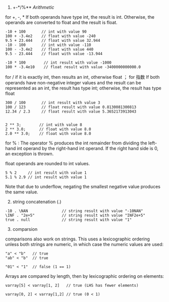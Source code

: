 1. +-*/%**   *Arithmetic*

for +, -, *
If both operands have type int, the result is int. Otherwise, the operands are converted to float and the result is float.
```
-10 + 100       // int with value 90
100 + -3.4e2    // float with value -240
9.5 + 23.444    // float with value 32.944
-10 - 100       // int with value -110
100 - -3.4e2    // float with value 440
9.5 - 23.444    // float with value -13.944

-10 * 100        // int result with value -1000
100 * -3.4e10    // float result with value -3400000000000.0
```
for / if it is exactly int, then results an int, otherwise float   ； for 指数  If both operands have non-negative integer values and the result can be represented as an int, the result has type int; otherwise, the result has type float
```
300 / 100       // int result with value 3
100 / 123       // float result with value 0.8130081300813
12.34 / 2.3     // float result with value 5.3652173913043


2 ** 3;        // int with value 8
2 ** 3.0;      // float with value 8.0
2.0 ** 3.0;    // float with value 8.0
```

for % : The operator % produces the int remainder from dividing the left-hand int operand by the right-hand int operand. If the right hand side is 0, an exception is thrown.

float operands are rounded to int values.

```
5 % 2     // int result with value 1
5.1 % 2.9 // int result with value 1
```

Note that due to underflow, negating the smallest negative value produces the same value.

2. string concatenation  (.)
```
-10 . \NAN               // string result with value "-10NAN"
\INF . "2e+5"            // string result with value "INF2e+5"
true . null              // string result with value "1"
```

3. comparsion 

comparisons also work on strings. This uses a lexicographic ordering unless both strings are numeric, in which case the numeric values are used:
```
"a" < "b"   // true
"ab" < "b"  // true

"01" < "1"  // false (1 == 1)
```
Arrays are compared by length, then by lexicographic ordering on elements:
```
varray[5] < varray[1, 2]   // true (LHS has fewer elements)

varray[0, 2] < varray[1,2] // true (0 < 1)
```
